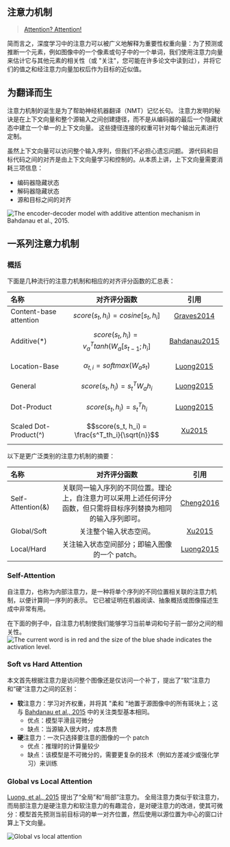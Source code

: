## 注意力机制

> [Attention? Attention!](https://lilianweng.github.io/posts/2018-06-24-attention/#multi-head-self-attention)
 
简而言之，深度学习中的注意力可以被广义地解释为重要性权重向量：为了预测或推断一个元素，例如图像中的一个像素或句子中的一个单词，我们使用注意力向量来估计它与其他元素的相关性（或 "关注"，您可能在许多论文中读到过），并将它们的值之和经注意力向量加权后作为目标的近似值。

## 为翻译而生

注意力机制的诞生是为了帮助神经机器翻译（NMT）记忆长句。
注意力发明的秘诀是在上下文向量和整个源输入之间创建捷径，而不是从编码器的最后一个隐藏状态中建立一个单一的上下文向量。
这些捷径连接的权重可针对每个输出元素进行定制。

虽然上下文向量可以访问整个输入序列，但我们不必担心遗忘问题。
源代码和目标代码之间的对齐是由上下文向量学习和控制的。从本质上讲，上下文向量需要消耗三项信息：
- 编码器隐藏状态
- 解码器隐藏状态
- 源和目标之间的对齐

![The encoder-decoder model with additive attention mechanism in Bahdanau et al., 2015.](https://lilianweng.github.io/posts/2018-06-24-attention/encoder-decoder-attention.png)


## 一系列注意力机制

### 概括

下面是几种流行的注意力机制和相应的对齐评分函数的汇总表：


| 名称                     |                      对齐评分函数                      |                          引用                           |
|:-----------------------|:------------------------------------------------:|:-----------------------------------------------------:|
| Content-base attention |      $$score(s_t, h_i) = cosine[s_t, h_i]$$      |     [Graves2014](https://arxiv.org/abs/1410.5401)     |
| Additive(*)            | $$score(s_t, h_i) = v^T_atanh(W_a[s_{t-1};h_i]$$ |  [Bahdanau2015](https://arxiv.org/pdf/1409.0473.pdf)  |
| Location-Base          |        $$\alpha_{t,i} = softmax(W_as_t)$$        |   [Luong2015](https://arxiv.org/pdf/1508.04025.pdf)   |
| General                |        $$score(s_t, h_i) = s^T_tW_ah_i$$         |   [Luong2015](https://arxiv.org/pdf/1508.04025.pdf)   |
| Dot-Product            |          $$score(s_t, h_i) = s^T_th_i$$          |   [Luong2015](https://arxiv.org/pdf/1508.04025.pdf)   |
| Scaled Dot-Product(^)  | $$score(s_t, h_i) = \frac{s^T_th_i}{\sqrt{n}}$$  | [Xu2015](http://proceedings.mlr.press/v37/xuc15.pdf)  |

以下是更广泛类别的注意力机制的摘要：

| 名称                |                          对齐评分函数                          |                          引用                          |
|:------------------|:--------------------------------------------------------:|:----------------------------------------------------:|
| Self-Attention(&) | 关联同一输入序列的不同位置。理论上，自注意力可以采用上述任何评分函数，但只需将目标序列替换为相同的输入序列即可。 |  [Cheng2016](https://arxiv.org/pdf/1601.06733.pdf)   |
| Global/Soft       |                       关注整个输入状态空间。                        | [Xu2015](http://proceedings.mlr.press/v37/xuc15.pdf) |
| Local/Hard        |                关注输入状态空间部分；即输入图像的一个 patch。                |  [Luong2015](https://arxiv.org/pdf/1508.04025.pdf)   |


### Self-Attention

自注意力，也称为内部注意力，是一种将单个序列的不同位置相关联的注意力机制，以便计算同一序列的表示。
它已被证明在机器阅读、抽象概括或图像描述生成中非常有用。

在下面的例子中，自注意力机制使我们能够学习当前单词和句子前一部分之间的相关性。
![The current word is in red and the size of the blue shade indicates the activation level.](https://lilianweng.github.io/posts/2018-06-24-attention/cheng2016-fig1.png)


### Soft vs Hard Attention
本文首先根据注意力是访问整个图像还是仅访问一个补丁，提出了“软”注意力和“硬”注意力之间的区别：
- **软**注意力：学习对齐权重，并将其 "柔和 "地置于源图像中的所有斑块上；这与 [Bahdanau et al., 2015](https://arxiv.org/abs/1409.0473) 中的关注类型基本相同。
  - 优点：模型平滑且可微分
  - 缺点：当源输入很大时，成本昂贵
- **硬**注意力：一次只选择要注意的图像的一个 patch
  - 优点：推理时的计算量较少
  - 缺点：该模型是不可微分的，需要更复杂的技术（例如方差减少或强化学习）来训练


### Global vs Local Attention

[Luong, et al., 2015](https://arxiv.org/pdf/1508.04025.pdf) 提出了“全局”和“局部”注意力。
全局注意力类似于软注意力，而局部注意力是硬注意力和软注意力的有趣混合，是对硬注意力的改进，使其可微分：模型首先预测当前目标词的单一对齐位置，然后使用以源位置为中心的窗口计算上下文向量。

![Global vs local attention ](https://lilianweng.github.io/posts/2018-06-24-attention/luong2015-fig2-3.png)


